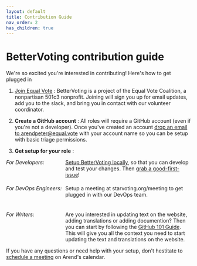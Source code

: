 ```yaml
---
layout: default
title: Contribution Guide
nav_order: 2
has_children: true
---
```


# BetterVoting contribution guide

We're so excited you're interested in contributing! Here's how to get plugged in

1. [Join Equal Vote](https://equal.vote/join) : BetterVoting is a project of the Equal Vote Coalition, a nonpartisan 501c3 nonprofit. Joining will sign you up for email updates, add you to the slack, and bring you in contact with our volunteer coordinator. 

1. <b>Create a GitHub account</b> : All roles will require a GitHub account (even if you're not a developer). Once you've created an account [drop an email to arendpeter@equal.vote](mailto:arendpeter@equal.vote?subject=Triage%20Permissions%20Request&body=Hi%20there!%20Please%20add%20triage%20permissions%20for%20INSERT_GITHUB_USER_NAME.) with your account name so you can be setup with basic triage permissions.

1. <b>Get setup for your role</b> : 

<div style="display: grid; column-gap: 10px; row-gap: 20px; grid-template-rows: 1fr 1fr; grid-template-columns: max-content 1fr">
    <div><i>For Developers:</i></div>
    <div>
        <a href="developers/1_local_setup.html">Setup BetterVoting locally</a>, so that you can develop and test your changes. Then <a href="https://github.com/Equal-Vote/star-server/issues?q=is%3Aissue%20state%3Aopen%20label%3A%22good%20first%20issue%22">grab a good-first-issue</a>!
    </div>
    <div><i>For DevOps Engineers:</i></div>
    <div>
        Setup a meeting at starvoting.org/meeting to get plugged in with our DevOps team.
    </div>
    <div><i>For Writers:</i></div>
    <div>Are you interested in updating text on the website, adding translations or adding documention? Then you can start by following the <a href="writers/1_github_101.html">GitHub 101 Guide</a>. This will give you all the context you need to start updating the text and translations on the website.
    </div>
</div>

If you have any questions or need help with your setup, don't hestitate to [schedule a meeting](https://starvoting.org/meeting) on Arend's calendar.
